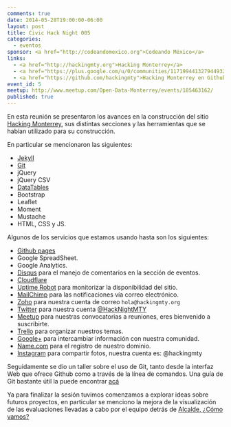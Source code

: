 ```yaml
---
comments: true
date: 2014-05-28T19:00:00-06:00
layout: post
title: Civic Hack Night 005
categories: 
  - eventos
sponsor: <a href="http://codeandomexico.org">Codeando México</a>
links: 
  - <a href="http://hackingmty.org">Hacking Monterrey</a>
  - <a href="https://plus.google.com/u/0/communities/117199441327944932251">Google+</a>
  - <a href="https://github.com/hackingmty">Hacking Monterrey en Github</a>
event_id: 5
meetup: http://www.meetup.com/Open-Data-Monterrey/events/185463162/
published: true
---
```


En esta reunión se presentaron los avances en la construcción del
sitio [Hacking Monterrey](http://hackingmty.org/), sus distintas
secciones y las herramientas que se habían utilizado para su
construcción.

<!--break-->

En particular se mencionaron las siguientes:

 * [Jekyll](http://jekyllrb.com/)
 * [Git](http://git-scm.com/)
 * jQuery
 * jQuery CSV
 * [DataTables](http://datatables.net/)
 * Bootstrap
 * Leaflet
 * Moment
 * Mustache
 * HTML, CSS y JS.

Algunos de los servicios que estamos usando hasta son los siguientes:

 * [Github pages](https://pages.github.com/)
 * Google SpreadSheet.
 * Google Analytics.
 * [Disqus](http://disqus.com) para el manejo de comentarios en la
sección de eventos.
 * [Cloudflare](https://www.cloudflare.com/)
 * [Uptime Robot](http://www.uptimerobot.com/) para monitorizar la
disponibilidad del sitio.
 * [MailChimp](http://mailchimp.com/) para las notificaciones vía
correo electrónico.
 * [Zoho](https://www.zoho.com/) para nuestra cuenta de correo
`hola@hackingmty.org`
 * [Twitter](https://twitter.com) para nuestra cuenta
[@HackNightMTY](https://twitter.com/hacknightmty)
 * [Meetup](http://www.meetup.com/open-data-monterrey/) para nuestras
convocatorias a reuniones, eres bienvenido a suscribirte.
 * [Trello](https://trello.com/b/GSDC6GpV/brigada-hc-mty) para
organizar nuestros temas.
 * [Google+](https://plus.google.com/u/0/communities/117199441327944932251)
para intercambiar información con nuestra comunidad.
 * [Name.com](http://www.name.com) para el registro de nuestro dominio.
 * [Instagram](http://instagram.com) para compartir fotos, nuestra
cuenta es: @hackingmty


Seguidamente se dio un taller sobre el uso de Git, tanto desde la
interfaz Web que ofrece Github como a través de la línea de comandos.
Una guía de Git bastante útil la puede encontrar
[acá](http://rogerdudler.github.io/git-guide/index.es.html)

Ya para finalizar la sesión tuvimos comenzamos a explorar ideas sobre
futuros proyectos, en particular se menciono la mejora de la
visualización de las evaluaciones llevadas a cabo por el equipo detrás
de [Alcalde, ¿Cómo vamos?](http://comovamosnl.org)